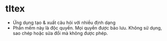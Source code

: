 # tltex
- Ứng dụng tạo &amp; xuất câu hỏi với nhiều định dạng
- Phần mềm này là độc quyền. Mọi quyền được bảo lưu. Không sử dụng, sao chép hoặc sửa đổi mà không được phép.
